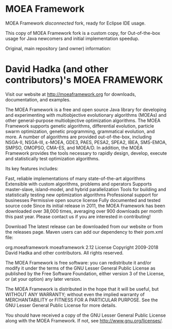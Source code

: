 # MOEA Framework
MOEA Framework *disconnected* fork, ready for Eclipse IDE usage.

This copy of MOEA Framework fork is a custom copy, for Out-of-the-box usage for Java newcomers and initial implementation speedup.

Original, main repository (and owner) information:

# David Hadka (and other contributors)'s MOEA FRAMEWORK

Visit our website at http://moeaframework.org for downloads, documentation, and examples.

The MOEA Framework is a free and open source Java library for developing and experimenting with multiobjective evolutionary algorithms (MOEAs) and other general-purpose multiobjective optimization algorithms. The MOEA Framework supports genetic algorithms, differential evolution, particle swarm optimization, genetic programming, grammatical evolution, and more. A number of algorithms are provided out-of-the-box, including NSGA-II, NSGA-III, ε-MOEA, GDE3, PAES, PESA2, SPEA2, IBEA, SMS-EMOA, SMPSO, OMOPSO, CMA-ES, and MOEA/D. In addition, the MOEA Framework provides the tools necessary to rapidly design, develop, execute and statistically test optimization algorithms.

Its key features includes:

Fast, reliable implementations of many state-of-the-art algorithms
Extensible with custom algorithms, problems and operators
Supports master-slave, island-model, and hybrid parallelization
Tools for building and statistically testing new optimization algorithms
Professional support for businesses
Permissive open source license
Fully documented and tested source code
Since its initial release in 2011, the MOEA Framework has been downloaded over 38,000 times, averaging over 900 downloads per month this past year. Please contact us if you are interested in contributing!

Download
The latest release can be downloaded from our website or from the releases page. Maven users can add our dependency to their pom.xml file:

<dependency>
    <groupId>org.moeaframework</groupId>
    <artifactId>moeaframework</artifactId>
    <version>2.12</version>
</dependency>
License
Copyright 2009-2018 David Hadka and other contributors. All rights reserved.

The MOEA Framework is free software: you can redistribute it and/or modify it under the terms of the GNU Lesser General Public License as published by the Free Software Foundation, either version 3 of the License, or (at your option) any later version.

The MOEA Framework is distributed in the hope that it will be useful, but WITHOUT ANY WARRANTY; without even the implied warranty of MERCHANTABILITY or FITNESS FOR A PARTICULAR PURPOSE. See the GNU Lesser General Public License for more details.

You should have received a copy of the GNU Lesser General Public License along with the MOEA Framework. If not, see http://www.gnu.org/licenses/.
